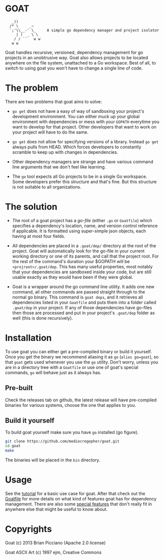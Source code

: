 # GOAT

       _))
      /* \     _~
      `;'\\__-' \_     A simple go dependency manager and project isolator
         | )  _ \ \
        / / ``   w w
       w w

Goat handles recursive, versioned, dependency management for go projects in an
unobtrusive way. Goat also allows projects to be located anywhere on the file
system, unattached to a Go workspace. Best of all, to switch to using goat you
won't have to change a single line of code.

# The problem

There are two problems that goat aims to solve:

* `go get` does not have a easy of way of sandboxing your project's development
  environment. You can either muck up your global environment with dependencies
  or mess with your `GOPATH` everytime you want to develop for that project.
  Other developers that want to work on your project will have to do the same.

* `go get` does not allow for specifying versions of a library. Instead `go get`
  always pulls from HEAD. Which forces developers to constantly scramble to
  keep up with changes in dependencies.

* Other dependency managers are strange and have various command line arguments
  that we don't feel like learning.

* The `go` tool expects all Go projects to be in a single Go workspace. Some 
  developers prefer this structure and that's fine. But this structure is
  not suitable to all organizations.

# The solution

* The root of a goat project has a *go-file* (either `.go` or `Goatfile`)
  which specifies a dependency's location, name, and version control reference
  if applicable. It is formatted using super-simple json objects, each having
  at most four fields.

* All dependencies are placed in a `.goat/dep/` directory at the root of the
  project. Goat will automatically look for the go-file in your current working
  directory or one of its parents, and call that the project root. For the rest
  of the command's duration your $GOPATH will be `<projroot>/.goat/dep`. This
  has many useful properties, most notably that your dependencies are sandboxed
  inside your code, but are still usable exactly as they would have been if
  they were global.

* Goat is a wrapper around the go command line utility. It adds one new command,
  all other commands are passed straight through to the normal go binary. This
  command is `goat deps`, and it retrieves all dependencies listed in your
  `Goatfile` and puts them into a folder called `.goat/dep` in your project. If
  any of those dependencies have go-files then those are processed and put in
  your project's `.goat/dep` folder as well (this is done recursively).

# Installation

To use goat you can either get a pre-compiled binary or build it yourself. Once
you get the binary we recommend aliasing it as `go` (`alias go=goat`),
so that `goat` gets used whenever you use the `go` utility. Don't worry, unless
you are in a directory tree with a `Goatfile` or use one of goat's special commands,
`go` will behave just as it always has.

## Pre-built

Check the releases tab on github, the latest release will have pre-compiled
binaries for various systems, choose the one that applies to you.

## Build it yourself

To build goat yourself make sure you have `go` installed (go figure).

```bash
git clone https://github.com/mediocregopher/goat.git
cd goat
make
```

The binaries will be placed in the `bin` directory.

# Usage

See the [tutorial](/docs/tut.md) for a basic use case for goat. After that
check out the [Goatfile](/docs/goatfile.md) for more details on what kind of
features goat has for dependency management. There are also some
[special features](/docs/special.md) that don't really fit in anywhere else that
might be useful to know about.

# Copyrights

Goat (c) 2013 Brian Picciano (Apache 2.0 license)

Goat ASCII Art (c) 1997 ejm, Creative Commons

